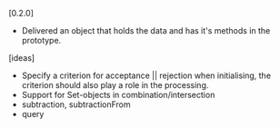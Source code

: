 
[0.2.0]

* Delivered an object that holds the data and has it's methods in the prototype.

[ideas]

* Specify a criterion for acceptance || rejection when initialising,
  the criterion should also play a role in the processing.
* Support for Set-objects in combination/intersection
* subtraction, subtractionFrom
* query
